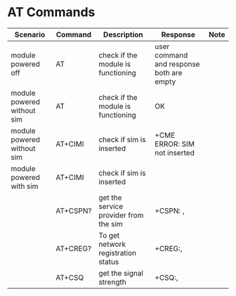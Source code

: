 # AT Commands

| Scenario                   | Command  | Description                           | Response                                 | Note |
| -------------------------- | -------- | ------------------------------------- | ---------------------------------------- | ---- |
| module powered off         | AT       | check if the module is functioning    | user command and response both are empty |      |
| module powered without sim | AT       | check if the module is functioning    | OK                                       |      |
| module powered without sim | AT+CIMI  | check if sim is inserted              | +CME ERROR: SIM not inserted             |      |
| module powered with sim    | AT+CIMI  | check if sim is inserted              | <some long number>                       |      |
|                            | AT+CSPN? | get the service provider from the sim | +CSPN: <spn>,<display mode>              |      |
|                            | AT+CREG? | To get network registration status    | +CREG:<n>,<stat>                         |      |
|                            | AT+CSQ   | get the signal strength               | +CSQ:<rssi>,<ber>                        |      |
